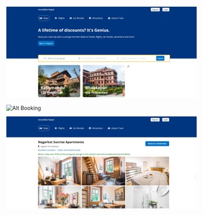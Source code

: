 ![Alt Homepage](https://github.com/HritikDiyundi/NepalTourism/blob/main/Monica_2024-01-06_15-34-40.png)

![Alt Booking]([https://github.com/HritikDiyundi/NepalTourism/blob/main/Monica_2024-01-06_15-34-40.png](https://github.com/HritikDiyundi/NepalTourism/blob/main/Monica_2024-01-06_15-35-17.png))

![Alt Hotel near](https://github.com/HritikDiyundi/NepalTourism/blob/main/Monica_2024-01-06_15-36-08.png)


